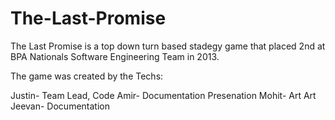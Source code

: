 # The-Last-Promise
The Last Promise is a top down turn based stadegy game that placed 2nd at BPA Nationals Software Engineering Team in 2013.

The game was created by the Techs:

Justin- Team Lead, Code 
Amir- Documentation Presenation 
Mohit- Art
Art Jeevan- Documentation
